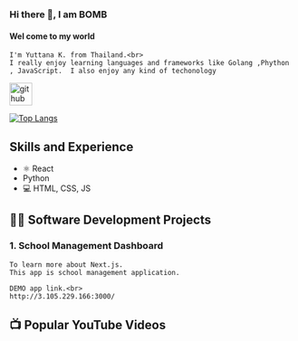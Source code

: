 ### Hi there 👋, I am BOMB
#### Wel come to my world
```
I'm Yuttana K. from Thailand.<br>
I really enjoy learning languages and frameworks like Golang ,Phython , JavaScript.  I also enjoy any kind of techonology 
```
[<img src='https://cdn.jsdelivr.net/npm/simple-icons@3.0.1/icons/github.svg' alt='github' height='40'>](https://github.com/yuttana76)  

[![Top Langs](https://github-readme-stats.vercel.app/api/top-langs/?username=yuttana76)](https://github.com/anuraghazra/github-readme-stats)
## Skills and Experience
* ⚛ React
* Python
* 💻 HTML, CSS, JS

## 👨‍💻 Software Development Projects
<!--<img src="https://github.com/adriantwarog/adriantwarog/blob/master/covid19.gif" width="512" >-->
### 1. School Management Dashboard <br/>
```
To learn more about Next.js.
This app is school management application.

DEMO app link.<br>
http://3.105.229.166:3000/
```
## 📺 Popular YouTube Videos
